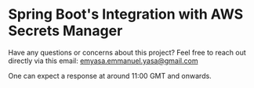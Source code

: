 # Spring Boot's Integration with AWS Secrets Manager

Have any questions or concerns about this project? Feel free to reach out directly via this email: emyasa.emmanuel.yasa@gmail.com

One can expect a response at around 11:00 GMT and onwards.